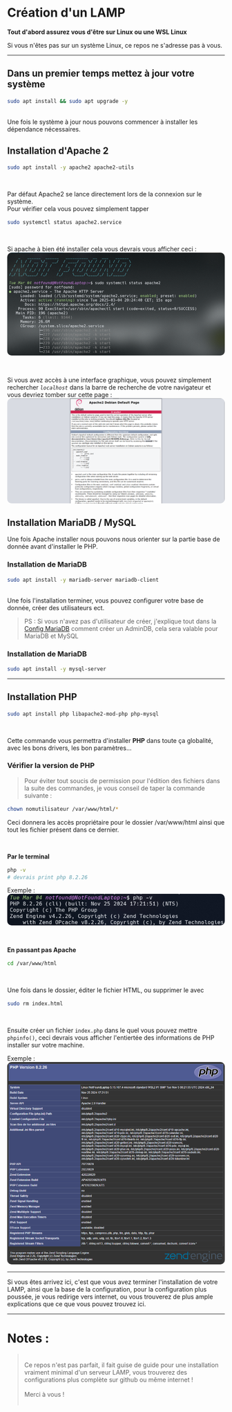 # Création d'un LAMP

**Tout d'abord assurez vous d'être sur Linux ou une WSL Linux**

Si vous n'êtes pas sur un système Linux, ce repos ne s'adresse pas à vous.

---

## Dans un premier temps mettez à jour votre système

```bash
sudo apt install && sudo apt upgrade -y
```

<br/>
Une fois le système à jour nous pouvons commencer à installer les dépendance nécessaires.

## Installation d'Apache 2

```bash
sudo apt install -y apache2 apache2-utils
```

<br/>

Par défaut Apache2 se lance directement lors de la connexion sur le système.<br/>
Pour vérifier cela vous pouvez simplement tapper

```bash
sudo systemctl status apache2.service
```

<br/>

Si apache à bien été installer cela vous devrais vous afficher ceci :
<img src="./imgs/command_output_apache2.png" style="border-radius: 10px;"/>

<br>

Si vous avez accès à une interface graphique, vous pouvez simplement rechercher _`localhost`_ dans la barre de recherche de votre navigateur et vous devriez tomber sur cette page :
<img src="./imgs/localhost_output.png" style="border-radius: 10px;"/>

## Installation MariaDB / MySQL

Une fois Apache installer nous pouvons nous orienter sur la partie base de donnée avant d'installer le PHP.

### Installation de MariaDB

```bash
sudo apt install -y mariadb-server mariadb-client
```

<br/>
Une fois l'installation terminer, vous pouvez configurer votre base de donnée, créer des utilisateurs ect.

> PS : Si vous n'avez pas d'utilisateur de créer, j'explique tout dans la [Config MariaDB]("./MariaDB_Config.md") comment créer un AdminDB, cela sera valable pour MariaDB et MySQL

### Installation de MariaDB

```bash
sudo apt install -y mysql-server
```

---

## Installation PHP

```bash
sudo apt install php libapache2-mod-php php-mysql
```

<br/>

Cette commande vous permettra d'installer **PHP** dans toute ça globalité, avec les bons drivers, les bon paramètres...

### Vérifier la version de PHP

> Pour éviter tout soucis de permission pour l'édition des fichiers dans la suite des commandes, je vous conseil de taper la commande suivante :

```bash
chown nomutilisateur /var/www/html/*
```

Ceci donnera les accès propriétaire pour le dossier /var/www/html ainsi que tout les fichier présent dans ce dernier.

<br/>

**Par le terminal**

```bash
php -v
# devrais print php 8.2.26
```

Exemple :
<img src="./imgs/php_cmd_output.png" style="border-radius: 10px;"/>

<br/>

**En passant pas Apache**

```bash
cd /var/www/html
```

<br/>

Une fois dans le dossier, éditer le fichier HTML, ou supprimer le avec

```bash
sudo rm index.html
```

<br/>

Ensuite créer un fichier `index.php` dans le quel vous pouvez mettre `phpinfo()`, ceci devrais vous afficher l'entiertée des informations de PHP installer sur votre machine.

Exemple :
<img src="./imgs/phpinfo_output.png" style="border-radius: 10px;"/>

---

Si vous êtes arrivez ici, c'est que vous avez terminer l'installation de votre LAMP, ainsi que la base de la configuration, pour la configuration plus poussée, je vous redirige vers internet, ou vous trouverez de plus ample explications que ce que vous pouvez trouvez ici.

---

# Notes :

> <br/>
> Ce repos n'est pas parfait, il fait guise de guide pour une installation vraiment minimal d'un serveur LAMP, vous trouverez des configurations plus complète sur github ou même internet ! 
> <br/>
> <br/>
> Merci à vous ! 
> <br/>
> <br/>
